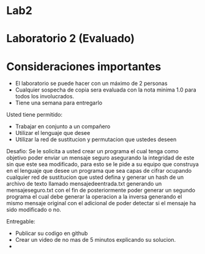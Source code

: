 # Lab2

# Laboratorio 2 (Evaluado)
# Consideraciones importantes 

  - El laboratorio se puede hacer con un máximo de 2 personas
  - Cualquier sospecha de copia sera evaluada con la nota minima 1.0 para todos los involucrados.
  - Tiene una semana para entregarlo
 
Usted tiene permitido:
  - Trabajar en conjunto a un compañero
  - Utilizar el lenguaje que desee
  - Utilizar la red de sustitucion y permutacion que ustedes deseen

Desafio:
  Se le solicita a usted crear un programa el cual tenga como objetivo poder enviar un mensaje seguro asegurando la integridad de este sin que este sea modificado, para esto se le pide a su equipo que construya en el lenguaje que desee un programa que sea capas de cifrar ocupando cualquier red de sustitucion que usted defina y generar un hash de un archivo de texto llamado mensajedeentrada.txt  generando un mensajeseguro.txt con el fin de posteriormente poder generar un segundo programa el cual debe generar la operacion a la inversa generando el mismo mensaje original con el adicional de poder detectar si el mensaje ha sido modificado o no.
  
 Entregable:
  - Publicar su codigo en github
  - Crear un video de no mas de 5 minutos explicando su solucion.
  - 
  

